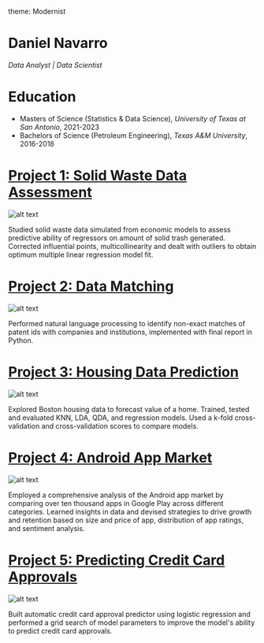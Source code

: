 theme: Modernist
# Daniel Navarro
*Data Analyst | Data Scientist*

# Education
* Masters of Science (Statistics & Data Science), *University of Texas at San Antonio*, 2021-2023
* Bachelors of Science (Petroleum Engineering), *Texas A&M University*, 2016-2018

# [Project 1: Solid Waste Data Assessment]()
![alt text]()


Studied solid waste data simulated from economic models to assess predictive ability
of regressors on amount of solid trash generated. Corrected influential points, multicollinearity and dealt with outliers
to obtain optimum multiple linear regression model fit.


# [Project 2: Data Matching]()
![alt text]()



Performed natural language processing to identify non-exact matches of patent ids with companies
and institutions, implemented with final report in Python.

# [Project 3: Housing Data Prediction]() 
![alt text]()



Explored Boston housing data to forecast value of a home. Trained, tested and evaluated
KNN, LDA, QDA, and regression models. Used a k-fold cross-validation and cross-validation scores to compare
models.




# [Project 4: Android App Market]() 
![alt text]()


Employed a comprehensive analysis of the Android app market by comparing over ten
thousand apps in Google Play across different categories. Learned insights in data and devised strategies to drive
growth and retention based on size and price of app, distribution of app ratings, and sentiment analysis.




# [Project 5: Predicting Credit Card Approvals]() 
![alt text]()



Built automatic credit card approval predictor using logistic regression and
performed a grid search of model parameters to improve the model's ability to predict credit card approvals.





